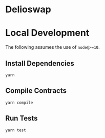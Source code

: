 # Delioswap

# Local Development

The following assumes the use of `node@>=10`.

## Install Dependencies

`yarn`

## Compile Contracts

`yarn compile`

## Run Tests

`yarn test`
